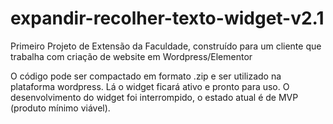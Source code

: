 # expandir-recolher-texto-widget-v2.1
Primeiro Projeto de Extensão da Faculdade, construído para um cliente que trabalha com criação de website em Wordpress/Elementor

O código pode ser compactado em formato .zip e ser utilizado na plataforma wordpress. Lá o widget ficará ativo e pronto para uso.
O desenvolvimento do widget foi interrompido, o estado atual é de MVP (produto mínimo viável).
